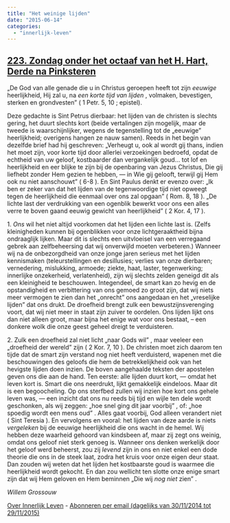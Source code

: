 ```yaml
---
title: "Het weinige lijden"
date: "2015-06-14"
categories: 
  - "innerlijk-leven"
---
```


## [223\. Zondag onder het octaaf van het H. Hart, Derde na Pinksteren](http://ift.tt/1f9Gptc)

„De God van alle genade die u in Christus geroepen heeft tot zijn _eeuwige_ heerlijkheid, Hij zal u, na _een korte tijd van lijden_ , volmaken, bevestigen, sterken en grondvesten” ( 1 Petr. 5, 10 ; epistel).

Deze gedachte is Sint Petrus dierbaar: het lijden van de christen is slechts gering, het duurt slechts kort (beide vertalingen zijn mogelijk, maar de tweede is waarschijnlijker, wegens de tegenstelling tot de „eeuwige” heerlijkheid; overigens hangen ze nauw samen). Reeds in het begin van dezelfde brief had hij geschreven: „Verheugt u, ook al wordt gij thans, indien het moet zijn, voor korte tijd door allerlei verzoekingen bedroefd, opdat de echtheid van uw geloof, kostbaarder dan vergankelijk goud… tot lof en heerlijkheid en eer blijke te zijn bij de openbaring van Jezus Christus, Die gij liefhebt zonder Hem gezien te hebben, — in Wie gij gelooft, terwijl gij Hem ook nu niet aanschouwt” ( 6-8 ). En Sint Paulus denkt er evenzo over: „Ik ben er zeker van dat het lijden van de tegenwoordige tijd niet opweegt tegen de heerlijkheid die eenmaal over ons zal opgaan” ( Rom. 8, 18 ). „De lichte last der verdrukking van een ogenblik bewerkt voor ons een alles verre te boven gaand eeuwig gewicht van heerlijkheid” ( 2 Kor. 4, 17 ).

1\. _Ons_ wil het niet altijd voorkomen dat het lijden een lichte last is. (Zelfs kleinigheden kunnen bij ogenblikken voor onze lichtgeraaktheid bijna ondraaglijk lijken. Maar dit is slechts een uitvloeisel van een verregaand gebrek aan zelfbeheersing dat wij onverwijld moeten verbeteren.) Wanneer wij na de onbezorgdheid van onze jonge jaren serieus met het lijden kennismaken (teleurstellingen en desillusies; verlies van onze dierbaren; vernedering, mislukking, armoede; ziekte, haat, laster, tegenwerking; innerlijke onzekerheid, verlatenheid), zijn wij slechts zelden geneigd dit als een kleinigheid te beschouwen. Integendeel, de smart kan zo hevig en de opstandigheid en verbittering van ons gemoed zo groot zijn, dat wij niets meer vermogen te zien dan het „onrecht” ons aangedaan en het „vreselijke lijden” dat ons drukt. De droefheid brengt zulk een bewustzijnsverenging voort, dat wij niet meer in staat zijn zuiver te oordelen. Ons lijden lijkt ons dan niet alleen groot, maar bijna het enige wat voor ons bestaat, – een donkere wolk die onze geest geheel dreigt te verduisteren.

2\. Zulk een droefheid zal niet licht „naar Gods wil” , maar veeleer een „droefheid der wereld” zijn ( 2 Kor. 7, 10 ). De christen moet zich daarom ten tijde dat de smart zijn verstand nog niet heeft verduisterd, wapenen met die beschouwingen des geloofs die hem de betrekkelijkheid ook van het hevigste lijden doen inzien. De boven aangehaalde teksten der apostelen geven ons die aan de hand. Ten eerste: alle lijden duurt kort, — omdat het leven kort is. Smart die ons neerdrukt, lijkt gemakkelijk eindeloos. Maar dit is een begoocheling. Op ons sterfbed zullen wij inzien hoe kort ons gehele leven was, — een inzicht dat ons nu reeds bij tijd en wijle ten dele wordt geschonken, als wij zeggen: „hoe snel ging dit jaar voorbij” , of: „hoe spoedig wordt een mens oud” . Alles gaat voorbij, God alleen verandert niet ( Sint Teresia ). En vervolgens en vooral: het lijden van deze aarde is niets _vergeleken_ bij de eeuwige heerlijkheid die ons wacht in de hemel. Wij hebben deze waarheid gehoord van kindsbeen af, maar zij zegt ons weinig, omdat ons geloof niet sterk genoeg is. Wanneer ons denken werkelijk door het geloof werd beheerst, zou zij _levend_ zijn in ons en niet enkel een dode theorie die ons in de steek laat, zodra het kruis voor onze eigen deur staat. Dan zouden wij weten dat het lijden het kostbaarste goud is waarmee die heerlijkheid wordt gekocht. En dan zou wellicht ten slotte onze enige smart zijn dat wij Hem geloven en Hem beminnen „Die wij _nog niet_ zien” .

_Willem Grossouw_

[Over Innerlijk Leven](http://ift.tt/1y6X5mY) - [Abonneren per email (dagelijks van 30/11/2014 tot 29/11/2015)](http://eepurl.com/9P3DT)
